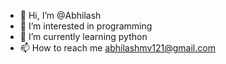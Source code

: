 - 👋 Hi, I’m @Abhilash
- 👀 I’m interested in programming
- 🌱 I’m currently learning python
- 📫 How to reach me abhilashmv121@gmail.com

<!---
Abhilashmv1/Abhilashmv1 is a ✨ special ✨ repository because its `README.md` (this file) appears on your GitHub profile.
You can click the Preview link to take a look at your changes.
--->
